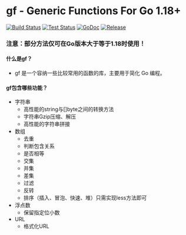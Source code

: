 # gf - Generic Functions For Go 1.18+

[![Build Status](https://github.com/tiancheng92/gf/workflows/Build/badge.svg)](https://github.com/tiancheng92/gf/actions)
[![Test Status](https://github.com/tiancheng92/gf/workflows/Test/badge.svg)](https://github.com/tiancheng92/gf/actions)
[![GoDoc](https://pkg.go.dev/badge/github.com/tiancheng92/gf?status.svg)](https://pkg.go.dev/github.com/tiancheng92/gf?tab=doc)
[![Release](https://img.shields.io/github/release/tiancheng92/gf.svg?style=flat-square)](https://github.com/tiancheng92/gf/releases)

### 注意：部分方法仅可在Go版本大于等于1.18时使用！

#### 什么是gf？
* gf 是一个容纳一些比较常用的函数的库，主要用于简化 Go 编程。

#### gf包含哪些功能？
* 字符串
  * 高性能的string与[]byte之间的转换方法
  * 字符串Gzip压缩、解压
  * 高性能的字符串拼接
* 数组
  * 去重
  * 判断包含关系
  * 是否相等
  * 交集
  * 并集
  * 差集
  * 过滤
  * 反转
  * 排序（插入、冒泡、快速、堆）只需实现less方法即可
* 浮点数
  * 保留指定位小数
* URL
  * 格式化URL
